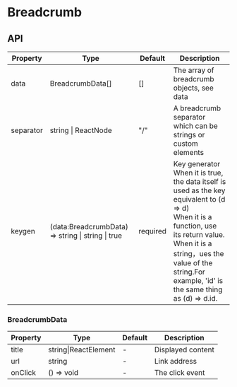 # Breadcrumb

<example />

## API

| Property | Type | Default | Description |
| --- | --- | --- | --- |
| data | BreadcrumbData[] | [] | The array of breadcrumb objects, see data |
| separator | string \| ReactNode | "/" | A breadcrumb separator which can be strings or custom elements |
| keygen | (data:BreadcrumbData) => string \| string \| true | required | Key generator<br />When it is true, the data itself is used as the key equivalent to (d => d)<br />When it is a function, use its return value.<br />When it is a string，ues the value of the string.For example, 'id' is the same thing as (d) => d.id. |

### BreadcrumbData

| Property | Type | Default | Description |
| --- | --- | --- | --- |
| title | string\|ReactElement | - | Displayed content |
| url | string | - | Link address |
| onClick | () => void | - | The click event |
